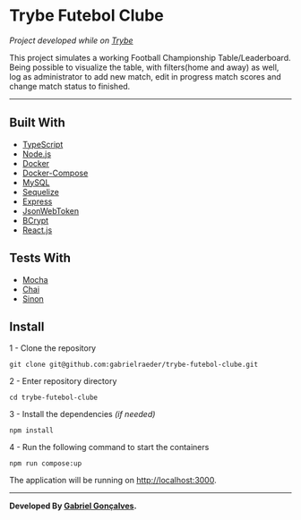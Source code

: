 # Trybe Futebol Clube

_Project developed while on [Trybe](https://www.betrybe.com/)_

This project simulates a working Football Championship Table/Leaderboard. Being possible to visualize the table, with filters(home and away) as well, log as administrator to add new match, edit in progress match scores and change match status to finished.

<hr/>

## Built With

- [TypeScript](https://www.typescriptlang.org/)
- [Node.js](https://nodejs.org/en/)
- [Docker](https://www.docker.com/)
- [Docker-Compose](https://docs.docker.com/compose/)
- [MySQL](https://www.mysql.com/)
- [Sequelize](https://sequelize.org/)
- [Express](https://expressjs.com/)
- [JsonWebToken](https://jwt.io/)
- [BCrypt](https://www.npmjs.com/package/bcrypt)
- [React.js](https://pt-br.reactjs.org/)

## Tests With

- [Mocha](https://mochajs.org/)
- [Chai](https://www.chaijs.com/)
- [Sinon](https://sinonjs.org/)

## Install

1 - Clone the repository
```
git clone git@github.com:gabrielraeder/trybe-futebol-clube.git
```

2 - Enter repository directory
```
cd trybe-futebol-clube
```

3 - Install the dependencies _(if needed)_
```
npm install
```

4 - Run the following command to start the containers
```
npm run compose:up
```

The application will be running on [http://localhost:3000](http://localhost:3000).

<hr/>

**Developed By [Gabriel Gonçalves](https://www.linkedin.com/in/gabrielraedergoncalves/).**

